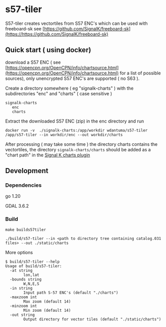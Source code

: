 
# s57-tiler

S57-tiler creates vectortiles from S57 ENC's which can be used with freeboard-sk see [https://github.com/SignalK/freeboard-sk](https://https://github.com/SignalK/freeboard-sk)

## Quick start ( using docker)


download a S57 ENC ( see [https://opencpn.org/OpenCPN/info/chartsource.html](https://opencpn.org/OpenCPN/info/chartsource.html) for a list of possible sources), only unencrypted S57 ENC's are supported ( no S63 ).

Create a directory somewhere ( eg "signalk-charts" ) with the subdirectories "enc" and "charts"  ( case sensitive )

```
signalk-charts
   enc
   charts
```

Extract the downloaded S57 ENC (zip) in the enc directory and run

```
docker run -v  ./signalk-charts:/app/workdir wdantuma/s57-tiler  /app/s57-tiler --in workdir/enc --out workdir/charts
```

After processing ( may take some time ) the directory charts contains the vectortiles, the directory ```signalk-charts/charts``` should be added as a "chart path" in the [Signal K charts plugin](https://www.npmjs.com/package/@signalk/charts-plugin)





## Development



### Dependencies

go 1.20

GDAL 3.6.2

### Build

```
make builds57tiler
```

```
./build/s57-tiler --in <path to directory tree containing catalog.031 files> --out ./static/charts
```

More options
```
$ build/s57-tiler --help
Usage of build/s57-tiler:
  -at string
        lon,lat
  -bounds string
        W,N,E,S
  -in string
        Input path S-57 ENC's (default "./charts")
  -maxzoom int
        Max zoom (default 14)
  -minzoom int
        Min zoom (default 14)
  -out string
        Output directory for vector tiles (default "./static/charts")
```
